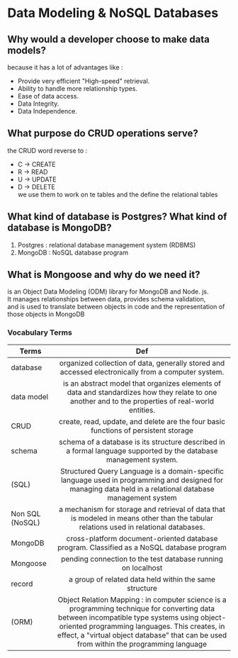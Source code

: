 # Data Modeling & NoSQL Databases

## Why would a developer choose to make data models?  
  because it has a lot of advantages like :  
  - Provide very efficient "High-speed" retrieval.
  - Ability to handle more relationship types.
  - Ease of data access.
  - Data Integrity.
  - Data Independence.  


## What purpose do CRUD operations serve?  
  the CRUD word reverse to :  
  - C -> CREATE  
  - R -> READ  
  - U -> UPDATE  
  - D -> DELETE  
  we use them to work on te tables and the define the relational tables  


## What kind of database is Postgres? What kind of database is MongoDB?  
  1. Postgres : relational database management system (RDBMS)  
  2. MongoDB : NoSQL database program  


## What is Mongoose and why do we need it?  
  is an Object Data Modeling (ODM) library for MongoDB and Node. js.    
  It manages relationships between data, provides schema validation,  
  and is used to translate between objects in code and the representation of those objects in MongoDB  



### Vocabulary Terms   

| Terms                      | Def           | 
| -------------------------- |:-------------:|
| database                   | organized collection of data, generally stored and accessed electronically from a computer system.|
| data model                 | is an abstract model that organizes elements of data and standardizes how they relate to one another and to the properties of real-world entities. |
| CRUD                       | create, read, update, and delete are the four basic functions of persistent storage |
| schema                     | schema of a database is its structure described in a formal language supported by the database management system.|
| (SQL)                      | Structured Query Language is a domain-specific language used in programming and designed for managing data held in a relational database management system|
| Non SQL (NoSQL)            | a mechanism for storage and retrieval of data that is modeled in means other than the tabular relations used in relational databases. |
| MongoDB                    | cross-platform document-oriented database program. Classified as a NoSQL database program  |
| Mongoose                   | pending connection to the test database running on localhost|
| record                     | a group of related data held within the same structure    |
| (ORM)                      | Object Relation Mapping : in computer science is a programming technique for converting data between incompatible type systems using object-oriented programming languages. This creates, in effect, a "virtual object database" that can be used from within the programming language|
